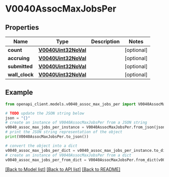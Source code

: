 # V0040AssocMaxJobsPer


## Properties

Name | Type | Description | Notes
------------ | ------------- | ------------- | -------------
**count** | [**V0040Uint32NoVal**](V0040Uint32NoVal.md) |  | [optional] 
**accruing** | [**V0040Uint32NoVal**](V0040Uint32NoVal.md) |  | [optional] 
**submitted** | [**V0040Uint32NoVal**](V0040Uint32NoVal.md) |  | [optional] 
**wall_clock** | [**V0040Uint32NoVal**](V0040Uint32NoVal.md) |  | [optional] 

## Example

```python
from openapi_client.models.v0040_assoc_max_jobs_per import V0040AssocMaxJobsPer

# TODO update the JSON string below
json = "{}"
# create an instance of V0040AssocMaxJobsPer from a JSON string
v0040_assoc_max_jobs_per_instance = V0040AssocMaxJobsPer.from_json(json)
# print the JSON string representation of the object
print(V0040AssocMaxJobsPer.to_json())

# convert the object into a dict
v0040_assoc_max_jobs_per_dict = v0040_assoc_max_jobs_per_instance.to_dict()
# create an instance of V0040AssocMaxJobsPer from a dict
v0040_assoc_max_jobs_per_from_dict = V0040AssocMaxJobsPer.from_dict(v0040_assoc_max_jobs_per_dict)
```
[[Back to Model list]](../README.md#documentation-for-models) [[Back to API list]](../README.md#documentation-for-api-endpoints) [[Back to README]](../README.md)


